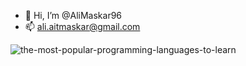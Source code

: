  - 👋 Hi, I’m @AliMaskar96
 - 📫 ali.aitmaskar@gmail.com


![the-most-popular-programming-languages-to-learn](https://user-images.githubusercontent.com/86886818/144217257-dc6b9d30-7f1a-4858-b634-256e14d797b1.png)



